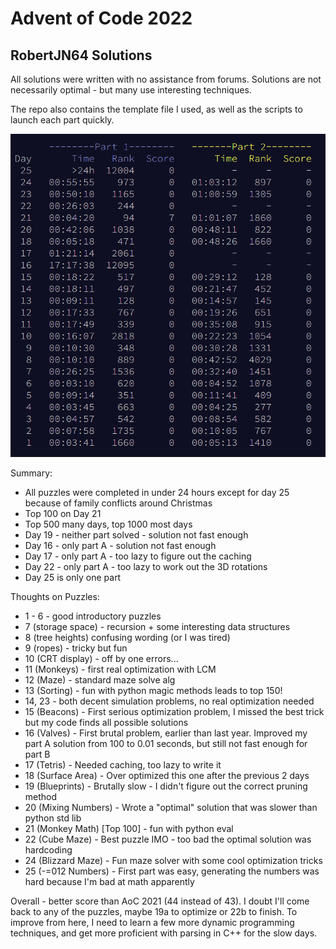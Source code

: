 # Advent of Code 2022
## RobertJN64 Solutions

All solutions were written with no assistance from forums.
Solutions are not necessarily optimal - but many use interesting
techniques.

The repo also contains the template file I used, as well as the scripts
to launch each part quickly.

![Leaderboard](Leaderboard.png)

Summary:

 - All puzzles were completed in under 24 hours except for day 25 because of family conflicts around Christmas
 - Top 100 on Day 21
 - Top 500 many days, top 1000 most days
 - Day 19 - neither part solved - solution not fast enough
 - Day 16 - only part A - solution not fast enough
 - Day 17 - only part A - too lazy to figure out the caching
 - Day 22 - only part A - too lazy to work out the 3D rotations
 - Day 25 is only one part

Thoughts on Puzzles:
 - 1 - 6 - good introductory puzzles
 - 7 (storage space) - recursion + some interesting data structures
 - 8 (tree heights) confusing wording (or I was tired)
 - 9 (ropes) - tricky but fun
 - 10 (CRT display) - off by one errors...
 - 11 (Monkeys) - first real optimization with LCM
 - 12 (Maze) - standard maze solve alg
 - 13 (Sorting) - fun with python magic methods leads to top 150!
 - 14, 23 - both decent simulation problems, no real optimization needed
 - 15 (Beacons) - First serious optimization problem, I missed the best trick but my code finds all possible solutions
 - 16 (Valves) - First brutal problem, earlier than last year. Improved my part A solution from 100 to 0.01 seconds, but still not fast enough for part B
 - 17 (Tetris) - Needed caching, too lazy to write it
 - 18 (Surface Area) - Over optimized this one after the previous 2 days
 - 19 (Blueprints) - Brutally slow - I didn't figure out the correct pruning method
 - 20 (Mixing Numbers) - Wrote a "optimal" solution that was slower than python std lib
 - 21 (Monkey Math) \[Top 100] - fun with python eval
 - 22 (Cube Maze) - Best puzzle IMO - too bad the optimal solution was hardcoding
 - 24 (Blizzard Maze) - Fun maze solver with some cool optimization tricks
 - 25 (-=012 Numbers) - First part was easy, generating the numbers was hard because I'm bad at math apparently

Overall - better score than AoC 2021 (44 instead of 43). I doubt I'll come back to any of the puzzles, maybe 19a to optimize
or 22b to finish. To improve from here, I need to learn a few more dynamic programming techniques, and get more
proficient with parsing in C++ for the slow days.